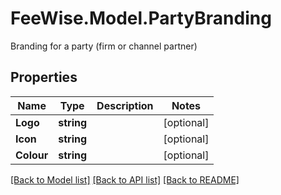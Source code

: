 # FeeWise.Model.PartyBranding
Branding for a party (firm or channel partner)

## Properties

Name | Type | Description | Notes
------------ | ------------- | ------------- | -------------
**Logo** | **string** |  | [optional] 
**Icon** | **string** |  | [optional] 
**Colour** | **string** |  | [optional] 

[[Back to Model list]](../README.md#documentation-for-models) [[Back to API list]](../README.md#documentation-for-api-endpoints) [[Back to README]](../README.md)

